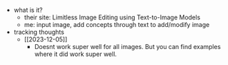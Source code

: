   * what is it?
    * their site: Limitless Image Editing using Text-to-Image Models
    * me: input image, add concepts through text to add/modify image
  * tracking thoughts
    * [[2023-12-05]]
      * Doesnt work super well for all images. But you can find examples where it did work super well.
